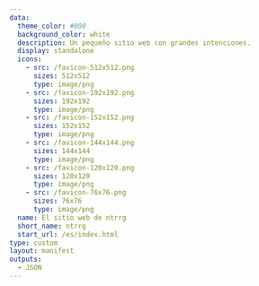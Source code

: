 ```yaml
---
data:
  theme_color: #000
  background_color: white
  description: Un pequeño sitio web con grandes intenciones.
  display: standalone
  icons:
    - src: /favicon-512x512.png
      sizes: 512x512
      type: image/png
    - src: /favicon-192x192.png
      sizes: 192x192
      type: image/png
    - src: /favicon-152x152.png
      sizes: 152x152
      type: image/png
    - src: /favicon-144x144.png
      sizes: 144x144
      type: image/png
    - src: /favicon-120x120.png
      sizes: 120x120
      type: image/png
    - src: /favicon-76x76.png
      sizes: 76x76
      type: image/png
  name: El sitio web de ntrrg
  short_name: ntrrg
  start_url: /es/index.html
type: custom
layout: manifest
outputs:
  - JSON
---
```



